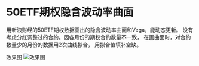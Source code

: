 # 50ETF期权隐含波动率曲面
用新浪财经的50ETF期权数据画出的隐含波动率曲面和Vega，能动态更新。
没有考虑分红调整过的合约。因各月份的期权合约数量不一致，
在画曲面时，对合约数量少的月份的数据用2次曲线拟合，
用拟合值填补空缺。

效果图
![效果图](https://github.com/sfl666/50ETF_option/blob/master/show.jpeg)